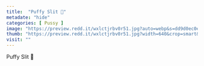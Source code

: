 ```yaml
---
title:  "Puffy Slit 🥰"
metadate: "hide"
categories: [ Pussy ]
image: "https://preview.redd.it/wxlctjrbv0r51.jpg?auto=webp&s=dd9d0ec0edb45cf2e33a86a14eaf49ae7149b159"
thumb: "https://preview.redd.it/wxlctjrbv0r51.jpg?width=640&crop=smart&auto=webp&s=28c8470e96d71a2355d4fd9b146c2b0c249d7a0c"
visit: ""
---
```

Puffy Slit 🥰
